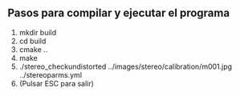 ## Pasos para compilar y ejecutar el programa
1. mkdir build
2. cd build
3. cmake ..
4. make
5. ./stereo_checkundistorted ../images/stereo/calibration/m001.jpg ../stereoparms.yml
6. (Pulsar ESC para salir)

